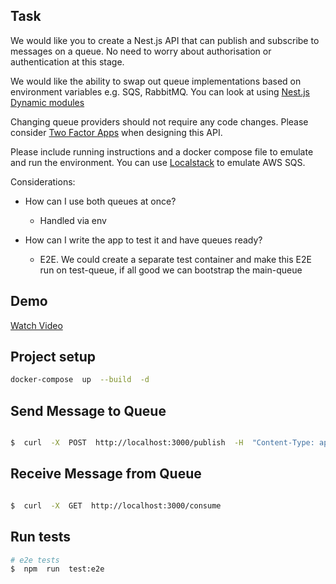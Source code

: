 ## Task
We would like you to create a Nest.js API that can publish and subscribe to messages on a queue. No need to worry about authorisation or authentication at this stage.

We would like the ability to swap out queue implementations based on environment variables e.g. SQS, RabbitMQ. You can look at using [Nest.js Dynamic modules](http://nest.js)

Changing queue providers should not require any code changes. Please consider [Two Factor Apps](https://12factor.net/) when designing this API.

Please include running instructions and a docker compose file to emulate and run the environment. You can use [Localstack](https://www.localstack.cloud/) to emulate AWS SQS.

Considerations:

-   How can I use both queues at once?
	- Handled via env
    
-   How can I write the app to test it and have queues ready?
	- E2E. We could create a separate test container and make this E2E run on test-queue, if all good we can bootstrap the main-queue


## Demo

[Watch Video](https://github.com/0xdebugit/nestjs-multi-queue/blob/main/demo-queue.mp4)

## Project setup

```bash
docker-compose  up  --build  -d
```

## Send Message to Queue

```bash

$  curl  -X  POST  http://localhost:3000/publish  -H  "Content-Type: application/json"  -d  '{"value": "Hello from CLI"}'

```

## Receive Message from Queue

```bash

$  curl  -X  GET  http://localhost:3000/consume 

```

## Run tests

```bash
# e2e tests
$  npm  run  test:e2e
```
